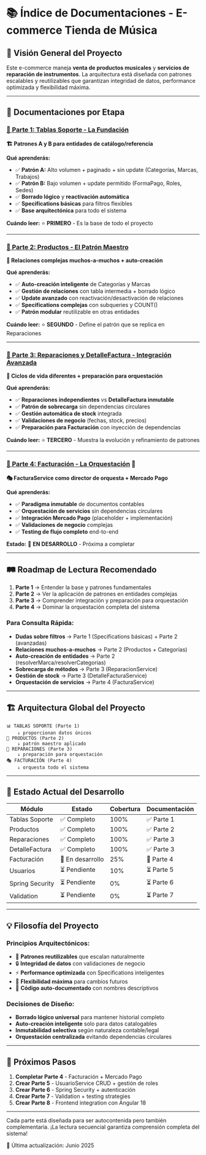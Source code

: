 # 📚 Índice de Documentaciones - E-commerce Tienda de Música

## 🎯 **Visión General del Proyecto**

Este e-commerce maneja **venta de productos musicales** y **servicios de reparación de instrumentos**. La arquitectura está diseñada con patrones escalables y reutilizables que garantizan integridad de datos, performance optimizada y flexibilidad máxima.

---

## 📖 **Documentaciones por Etapa**

### **[📄 Parte 1: Tablas Soporte - La Fundación](./documentacion-parte-1.md)**
**🏗️ Patrones A y B para entidades de catálogo/referencia**

**Qué aprenderás:**
- ✅ **Patrón A:** Alto volumen + paginado + sin update (Categorías, Marcas, Trabajos)
- ✅ **Patrón B:** Bajo volumen + update permitido (FormaPago, Roles, Sedes)
- ✅ **Borrado lógico** y **reactivación automática**
- ✅ **Specifications básicas** para filtros flexibles
- ✅ **Base arquitectónica** para todo el sistema

**Cuándo leer:** ⭐ **PRIMERO** - Es la base de todo el proyecto

---

### **[📄 Parte 2: Productos - El Patrón Maestro](./documentacion-parte-2.md)**
**🎯 Relaciones complejas muchos-a-muchos + auto-creación**

**Qué aprenderás:**
- ✅ **Auto-creación inteligente** de Categorías y Marcas
- ✅ **Gestión de relaciones** con tabla intermedia + borrado lógico
- ✅ **Update avanzado** con reactivación/desactivación de relaciones
- ✅ **Specifications complejas** con subqueries y COUNT()
- ✅ **Patrón modular** reutilizable en otras entidades

**Cuándo leer:** ⭐ **SEGUNDO** - Define el patrón que se replica en Reparaciones

---

### **[📄 Parte 3: Reparaciones y DetalleFactura - Integración Avanzada](./documentacion-parte-3.md)**
**🔧 Ciclos de vida diferentes + preparación para orquestación**

**Qué aprenderás:**
- ✅ **Reparaciones independientes** vs **DetalleFactura inmutable**
- ✅ **Patrón de sobrecarga** sin dependencias circulares
- ✅ **Gestión automática de stock** integrada
- ✅ **Validaciones de negocio** (fechas, stock, precios)
- ✅ **Preparación para Facturación** con inyección de dependencias

**Cuándo leer:** ⭐ **TERCERO** - Muestra la evolución y refinamiento de patrones

---

### **[📄 Parte 4: Facturación - La Orquestación](./documentacion-parte-4.md)** 🚧
**🎭 FacturaService como director de orquesta + Mercado Pago**

**Qué aprenderás:**
- ✅ **Paradigma inmutable** de documentos contables
- ✅ **Orquestación de servicios** sin dependencias circulares
- ✅ **Integración Mercado Pago** (placeholder + implementación)
- ✅ **Validaciones de negocio** complejas
- ✅ **Testing de flujo completo** end-to-end

**Estado:** 🚧 **EN DESARROLLO** - Próxima a completar

---

## 🛤️ **Roadmap de Lectura Recomendado**
1. **Parte 1** → Entender la base y patrones fundamentales
2. **Parte 2** → Ver la aplicación de patrones en entidades complejas  
3. **Parte 3** → Comprender integración y preparación para orquestación
4. **Parte 4** → Dominar la orquestación completa del sistema

### **Para Consulta Rápida:**
- **Dudas sobre filtros** → Parte 1 (Specifications básicas) + Parte 2 (avanzadas)
- **Relaciones muchos-a-muchos** → Parte 2 (Productos + Categorías)
- **Auto-creación de entidades** → Parte 2 (resolverMarca/resolverCategorias)
- **Sobrecarga de métodos** → Parte 3 (ReparacionService)
- **Gestión de stock** → Parte 3 (DetalleFacturaService)
- **Orquestación de servicios** → Parte 4 (FacturaService)

---

## 🏗️ **Arquitectura Global del Proyecto**

```
📊 TABLAS SOPORTE (Parte 1)
    ↓ proporcionan datos únicos
🎯 PRODUCTOS (Parte 2) 
    ↓ patrón maestro aplicado
🔧 REPARACIONES (Parte 3)
    ↓ preparación para orquestación  
🎭 FACTURACIÓN (Parte 4)
    ↓ orquesta todo el sistema
```

---

## 🎯 **Estado Actual del Desarrollo**

| **Módulo** | **Estado** | **Cobertura** | **Documentación** |
|---|---|---|---|
| Tablas Soporte | ✅ Completo | 100% | ✅ Parte 1 |
| Productos | ✅ Completo | 100% | ✅ Parte 2 |  
| Reparaciones | ✅ Completo | 100% | ✅ Parte 3 |
| DetalleFactura | ✅ Completo | 100% | ✅ Parte 3 |
| Facturación | 🚧 En desarrollo | 25% | 🚧 Parte 4 |
| Usuarios | ⏳ Pendiente | 10% | ⏳ Parte 5 |
| Spring Security | ⏳ Pendiente | 0% | ⏳ Parte 6 |
| Validation | ⏳ Pendiente | 0% | ⏳ Parte 7 |

---

## 💡 **Filosofía del Proyecto**

### **Principios Arquitectónicos:**
- 🎯 **Patrones reutilizables** que escalan naturalmente
- 🔒 **Integridad de datos** con validaciones de negocio
- ⚡ **Performance optimizada** con Specifications inteligentes  
- 🔄 **Flexibilidad máxima** para cambios futuros
- 📝 **Código auto-documentado** con nombres descriptivos

### **Decisiones de Diseño:**
- **Borrado lógico universal** para mantener historial completo
- **Auto-creación inteligente** solo para datos catalogables
- **Inmutabilidad selectiva** según naturaleza contable/legal
- **Orquestación centralizada** evitando dependencias circulares

---

## 🚀 **Próximos Pasos**

1. **Completar Parte 4** - Facturación + Mercado Pago
2. **Crear Parte 5** - UsuarioService CRUD + gestión de roles
3. **Crear Parte 6** - Spring Security + autenticación
4. **Crear Parte 7** - Validation + testing strategies
5. **Crear Parte 8** - Frontend integration con Angular 18

---

Cada parte está diseñada para ser autocontenida pero también complementaria. ¡La lectura secuencial garantiza comprensión completa del sistema!

📅 Última actualización: Junio 2025